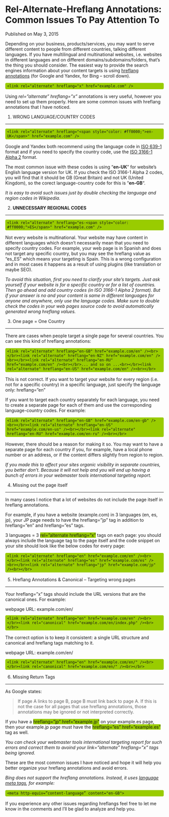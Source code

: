 # Rel-Alternate-Hreflang Annotations: Common Issues To Pay Attention To

Published on May 3, 2015

Depending on your business, products/services, you may want to serve different content to people from different countries, talking different languages. If you have multilingual and multinational websites, i.e. websites in different languages and on different domains/subdomains/folders, that’s the thing you should consider. The easiest way to provide the search engines information about your content targets is using [hreflang annotations](https://support.google.com/webmasters/answer/189077?hl=en) (for Google and Yandex, for Bing – scroll down).

`<link rel="alternate" hreflang="x" href="example.com" />`

Using *rel=”alternate” hreflang=”x”* annotations is very useful, however you need to set up them properly. Here are some common issues with hreflang annotations that I have noticed.

1. WRONG LANGUAGE/COUNTRY CODES
-------------------------------

`<link rel="alternate" hreflang="<span style="color: #ff0000;">en-UK</span>" href="example.com" />`

Google and Yandex both recommend using the language code in [ISO 639-1](https://en.wikipedia.org/wiki/List_of_ISO_639-1_codes) format and if you need to specify the country code, use the [ISO 3166-1 Alpha 2](https://en.wikipedia.org/wiki/ISO_3166-1_alpha-2) format.

The most common issue with these codes is using “**en-UK**” for website’s English language version for UK. If you check the ISO 3166-1 Alpha 2 codes, you will find that it should be GB (Great Britain) and not UK (United Kingdom), so the corect language-country code for this is “**en-GB**“.

*It is easy to avoid such issues just by double checking the language and region codes in Wikipedia.*

2. **UNNECESSARY REGIONAL CODES**
---------------------------------

`<link rel="alternate" hreflang="es-<span style="color: #ff0000;">ES</span>" href="example.com" />`

Not every website is multinational. Your website may have content in different languages which doesn’t necessarily mean that you need to specify country codes. For example, your web page is in Spanish and does not target any specific country, but you may see the hreflang value as “es\_ES” which means your targeting is Spain. This is a wrong configuration and in most cases it happens as a result of using plugins (like translation or maybe SEO).

*To avoid this situation, first you need to clarify your site’s targets. Just ask yourself if your website is for a specific country or for a list of countries. Then go ahead and add country codes (in ISO 3166-1 Alpha 2 format). But if your answer is no and your content is same in different languages for anyone and anywhere, only use the language codes. Make sure to double check the codes in your web pages source code to avoid automatically generated wrong hreflang values.*

3. One page = One Country
-------------------------

There are cases when people target a single page for several countries. You can see this kind of hreflang annotations:

`<link rel="alternate" hreflang="en-GB" href="example.com/en" /><br></br><link rel="alternate" hreflang="en-NZ" href="example.com/en" /><br></br><link rel="alternate" hreflang="en-RU" href="example.com/en" /><br></br>... and so on ...<br></br><link rel="alternate" hreflang="en-US" href="example.com/en" /><br></br>`

This is not correct. If you want to target your website for every region (i.e. not for a specific country) in a specific language, just specify the language only: hreflang=”en”

If you want to target each country separately for each language, you need to create a separate page for each of them and use the corresponding language-country codes. For example:

`<link rel="alternate" hreflang="en-GB" href="example.com/en-gb" /><br></br><link rel="alternate" hreflang="en-US" href="example.com/en-us" /><br></br><link rel="alternate" hreflang="en-RU" href="example.com/en-ru" /><br></br>`

However, there should be a reason for making it so. You may want to have a separate page for each country if you, for example, have a local phone number or an address, or if the content differs slightly from region to region.

*If you made this to affect your sites organic visibility in separate countries, you better don’t. Because it will not help and you will end up having a bunch of errors in your webmaster tools international targeting report.*

4. Missing out the page itself
------------------------------

In many cases I notice that a lot of websites do not include the page itself in hreflang annotations.

For example, if you have a website (example.com) in 3 languages (en, es, jp), your JP page needs to have the hreflang=”jp” tag in addition to hreflang=”en” and hreflang=”es” tags.

3 languages = 3 <span style="background-color: #99cc00;">rel=”alternate hreflang=”x”</span> tags on each page: you should always include the language tag to the page itself and the code snippet on your site should look like the below codes for every page:

`<link rel="alternate" hreflang="en" href="example.com/en" /><br></br><link rel="alternate" hreflang="es" href="example.com/es" /><br></br><link rel="alternate" hreflang="jp" href="example.com/jp" /><br></br>`

5. Hreflang Annotations & Canonical – Targeting wrong pages
-----------------------------------------------------------

Your hreflang=”x” tags should include the URL versions that are the canonical ones. For example:

webpage URL: example.com/en/
`<link rel="alternate" hreflang="en" href="example.com/en" /><br></br><link rel="canonical" href="example.com/en/index.php" /><br></br>`

The correct option is to keep it consistent: a single URL structure and canonical and hreflang tags matching to it.

webpage URL: example.com/en/
`<link rel="alternate" hreflang="en" href="example.com/en/" /><br></br><link rel="canonical" href="example.com/en/" /><br></br>`

6. Missing Return Tags
----------------------

As Google states:

> <span class="s1">If page A links to page B, page B must link back to page A. If this is not the case for all pages that use hreflang annotations, those annotations may be ignored or not interpreted correctly.</span>

If you have a <span style="background-color: #99cc00;">hreflang=”jp” href=”example.jp”</span> on your example.es page, then your example.jp page must have the <span style="background-color: #99cc00;">hreflang=”es” href=”example.es”</span> tag as well.

*You can check your webmaster tools international targeting report for such errors and correct them to avoind your link=”alternate” hreflang=”x” tags being ignored.*

These are the most common issues I have noticed and hope it will help you better organize your hreflang annotations and avoid errors.

*Bing does not support the hreflang annotations. Instead, it uses [language meta tags](https://blogs.bing.com/webmaster/2011/03/01/how-to-tell-bing-your-websites-country-and-language/), for example:*

`<meta http-equiv=”content-language” content="en-GB">`

If you experience any other issues regarding hreflangs feel free to let me know in the comments and I’ll be glad to analyze and help you.

<style>
code { display: block; margin: 1em 0; background: #99cc00; padding: .25em .5em; border-radius: 4px; }<br />
</style>
